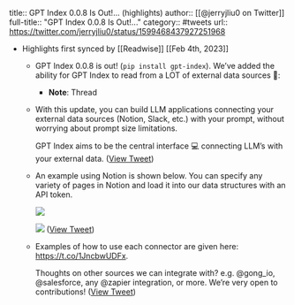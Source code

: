 title:: GPT Index 0.0.8 Is Out!... (highlights)
author:: [[@jerryjliu0 on Twitter]]
full-title:: "GPT Index 0.0.8 Is Out!..."
category:: #tweets
url:: https://twitter.com/jerryjliu0/status/1599468437927251968

- Highlights first synced by [[Readwise]] [[Feb 4th, 2023]]
	- GPT Index 0.0.8 is out! (`pip install gpt-index`). We’ve added the ability for GPT Index to read from a LOT of external data sources 🔌:
		- **Note**: Thread
	- With this update, you can build LLM applications connecting your external data sources (Notion, Slack, etc.) with your prompt, without worrying about prompt size limitations.
	  
	  GPT Index aims to be the central interface 💻 connecting LLM’s with your external data. ([View Tweet](https://twitter.com/jerryjliu0/status/1599468439512715264))
	- An example using Notion is shown below. You can specify any variety of pages in Notion and load it into our data structures with an API token. 
	  
	  ![](https://pbs.twimg.com/media/FjGOWIWVUAEb_gS.jpg) 
	  
	  ![](https://pbs.twimg.com/media/FjGOXftUAAAM95K.jpg) ([View Tweet](https://twitter.com/jerryjliu0/status/1599468441043623938))
	- Examples of how to use each connector are given here: https://t.co/1JncbwUDFx.
	  
	  Thoughts on other sources we can integrate with? e.g. @gong_io, @salesforce, any @zapier integration, or more. We’re very open to contributions! ([View Tweet](https://twitter.com/jerryjliu0/status/1599468442733916161))